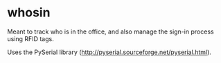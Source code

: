 whosin
======

Meant to track who is in the office, and also manage the sign-in process using RFID tags.


Uses the PySerial library (http://pyserial.sourceforge.net/pyserial.html).